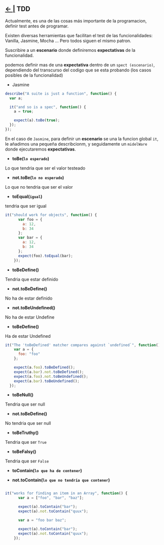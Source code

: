 ## [← |](https://github.com/VGamezz19/skylab-boot-notes/maser/semana01/)  TDD

Actualmente, es una de las cosas más importante de la programacion, definir test antes de programar.

Existen diversas herramientas que facilitan el test de las funcionalidades: Vanilla, Jasmine, Mocha ...
Pero todos siguen el mismo patron. 

Suscribire a un **escenario** donde definiremos **expectativas** de la funcionalidad.

podemos definir mas de una **expectativa** dentro de un `spect (escenario)`, dependiendo  del transcurso del codigo que se esta probando (los casos posibles de la funcionalidad)

- Jasmine

```javascript
describe("A suite is just a function", function() {
  var a;

  it("and so is a spec", function() {
    a = true;

    expect(a).toBe(true);
  });
});
```
En el caso de `Jasmine`, para definir un **escenario** se una la funcion global `it`, le añadimos una pequeña describcionm, y seguidamente un `midelWare` donde ejecutaremos **expectativas**.

- **toBe(`lo esperado`)** 

Lo que tendria que ser el valor testeado

- **not.toBe(`lo no esperado`)**

Lo que no tendria que ser el valor

- **toEqual(`igual`)**

tendria que ser igual

```javascript
it("should work for objects", function() {
      var foo = {
        a: 12,
        b: 34
      };
      var bar = {
        a: 12,
        b: 34
      };
      expect(foo).toEqual(bar);
    });
```

- **toBeDefine()**

Tendria que estar definido

- **not.toBeDefine()**

No ha de estar definido

- **not.toBeUndefined()**

No ha de estar Undefine

- **toBeDefine()**

Ha de estar Undefined

```javascript
it("The 'toBeDefined' matcher compares against `undefined`", function() {
    var a = {
      foo: "foo"
    };

    expect(a.foo).toBeDefined();
    expect(a.bar).not.toBeDefined();
    expect(a.foo).not.toBeUndefined();
    expect(a.bar).toBeUndefined();
  });
```

- **toBeNull()**

Tendria que ser null 

- **not.toBeDefine()**

No tendria que ser null 

- **toBeTruthy()** 

Tendria que ser `True`

- **toBeFalsy()**

Tendria que ser `False`

- **toContain(`lo que ha de contener`)**

- **not.toContain(`lo que no tendria que contener`)**

```javascript

it("works for finding an item in an Array", function() {
      var a = ["foo", "bar", "baz"];

      expect(a).toContain("bar");
      expect(a).not.toContain("quux");

      var a = "foo bar baz";

      expect(a).toContain("bar");
      expect(a).not.toContain("quux");
    });
```